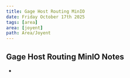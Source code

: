 ```yaml
---
title: Gage Host Routing MinIO
date: Friday October 17th 2025
tags: [area]
area: [joyent]
path: Area/Joyent
---
```


## Gage Host Routing MinIO Notes
-
